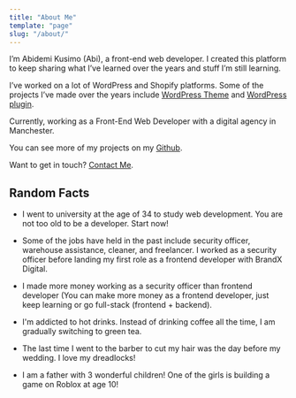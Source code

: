 ```yaml
---
title: "About Me"
template: "page"
slug: "/about/"
---
```


I’m Abidemi Kusimo (Abi), a front-end web developer. I created this platform to keep sharing what I’ve learned over the years and stuff I’m still learning. 

I’ve worked on a lot of WordPress and Shopify platforms. Some of the projects I’ve made over the years include [WordPress Theme](https://wordpress.org/themes/paddle/) and [WordPress plugin](https://wordpress.org/plugins/quick-download-button/).

Currently, working as a Front-End Web Developer with a digital agency in Manchester.

You can see more of my projects on my [Github](https://github.com/kusimo).

Want to get in touch? [Contact Me](/contact/).


## Random Facts
- I went to university at the age of 34 to study web development. You are not too old to be a developer. Start now!

- Some of the jobs have held in the past include security officer, warehouse assistance, cleaner, and freelancer. I worked as a security officer before landing my first role as a frontend developer with BrandX Digital.

- I made more money working as a security officer than frontend developer (You can make more money as a frontend developer, just keep learning or go full-stack (frontend + backend).

- I'm addicted to hot drinks. Instead of drinking coffee all the time, I am gradually switching to green tea.

- The last time I went to the barber to cut my hair was the day before my wedding. I love my dreadlocks!

- I am a father with 3 wonderful children! One of the girls is building a game on Roblox at age 10!
